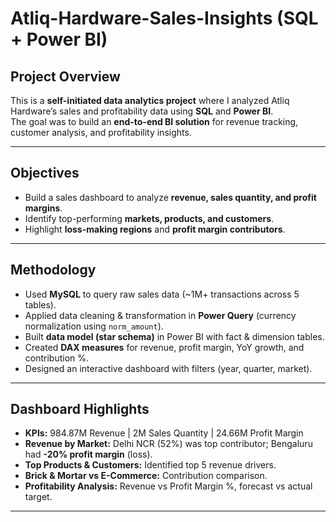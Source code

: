 # Atliq-Hardware-Sales-Insights (SQL + Power BI)


##  Project Overview
This is a **self-initiated data analytics project** where I analyzed Atliq Hardware’s sales and profitability data using **SQL** and **Power BI**.  
The goal was to build an **end-to-end BI solution** for revenue tracking, customer analysis, and profitability insights.  

-----------------------------------------------------------------------------------------------------------------------------------------------------------------------------------------------------------------

##  Objectives
- Build a sales dashboard to analyze **revenue, sales quantity, and profit margins**.  
- Identify top-performing **markets, products, and customers**.  
- Highlight **loss-making regions** and **profit margin contributors**.  

-----------------------------------------------------------------------------------------------------------------------------------------------------------------------------------------------------------------

##  Methodology
- Used **MySQL** to query raw sales data (~1M+ transactions across 5 tables).  
- Applied data cleaning & transformation in **Power Query** (currency normalization using `norm_amount`).  
- Built **data model (star schema)** in Power BI with fact & dimension tables.  
- Created **DAX measures** for revenue, profit margin, YoY growth, and contribution %.  
- Designed an interactive dashboard with filters (year, quarter, market).  

-----------------------------------------------------------------------------------------------------------------------------------------------------------------------------------------------------------------

##  Dashboard Highlights
- **KPIs:** 984.87M Revenue | 2M Sales Quantity | 24.66M Profit Margin  
- **Revenue by Market:** Delhi NCR (52%) was top contributor; Bengaluru had **-20% profit margin** (loss).  
- **Top Products & Customers:** Identified top 5 revenue drivers.  
- **Brick & Mortar vs E-Commerce:** Contribution comparison.  
- **Profitability Analysis:** Revenue vs Profit Margin %, forecast vs actual target.  

-----------------------------------------------------------------------------------------------------------------------------------------------------------------------------------------------------------------



